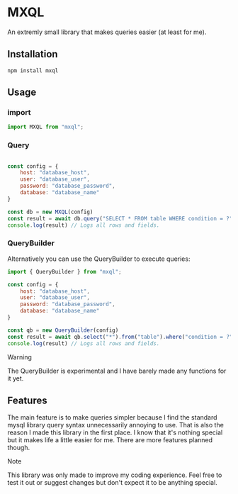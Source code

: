 # MXQL
An extremly small library that makes queries easier (at least for me).

## Installation
`npm install mxql`

## Usage

### import
```js
import MXQL from "mxql";
```

### Query
```js

const config = {
    host: "database_host",
    user: "database_user",
    password: "database_password",
    database: "database_name"
}

const db = new MXQL(config)
const result = await db.query("SELECT * FROM table WHERE condition = ?", ["value"]);
console.log(result) // Logs all rows and fields.
```

### QueryBuilder

Alternatively you can use the QueryBuilder to execute queries:
```js
import { QueryBuilder } from "mxql";

const config = {
    host: "database_host",
    user: "database_user",
    password: "database_password",
    database: "database_name"
}

const qb = new QueryBuilder(config)
const result = await qb.select("*").from("table").where("condition = ?").values("value").run()
console.log(result) // Logs all rows and fields.
```

> [!WARNING]
> The QueryBuilder is experimental and I have barely made any functions for it yet.

## Features
The main feature is to make queries simpler because I find the standard mysql library query syntax unnecessarily annoying to use. That is also the reason I made this library in the first place. I know that it's nothing special but it makes life a little easier for me. 
There are more features planned though.

> [!NOTE]
> This library was only made to improve my coding experience. Feel free to test it out or suggest changes but don't expect it to be anything special.